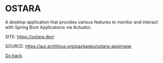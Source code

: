 # OSTARA

 A desktop application that provides various features to monitor 
 and interact with Spring Boot Applications via Actuator.

 SITE: https://ostara.dev/

 SOURCE: https://aur.archlinux.org/packages/ostara-appimage

 [Go back](https://portable-linux-apps.github.io/apps.html)
